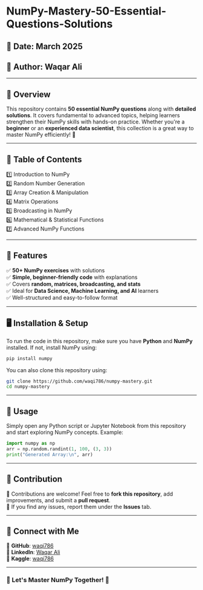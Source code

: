 # NumPy-Mastery-50-Essential-Questions-Solutions

## 📅 Date: March 2025  
## 👤 Author: Waqar Ali  

---

## 📝 Overview

This repository contains **50 essential NumPy questions** along with **detailed solutions**. It covers fundamental to advanced topics, helping learners strengthen their NumPy skills with hands-on practice. Whether you're a **beginner** or an **experienced data scientist**, this collection is a great way to master NumPy efficiently! 🚀

---

## 📂 Table of Contents

1️⃣ Introduction to NumPy  
2️⃣ Random Number Generation  
3️⃣ Array Creation & Manipulation  
4️⃣ Matrix Operations  
5️⃣ Broadcasting in NumPy  
6️⃣ Mathematical & Statistical Functions  
7️⃣ Advanced NumPy Functions  
 

---

## 📌 Features
✅ **50+ NumPy exercises** with solutions  
✅ **Simple, beginner-friendly code** with explanations  
✅ Covers **random, matrices, broadcasting, and stats**  
✅ Ideal for **Data Science, Machine Learning, and AI** learners  
✅ Well-structured and easy-to-follow format  

---

## 🖥️ Installation & Setup

To run the code in this repository, make sure you have **Python** and **NumPy** installed. If not, install NumPy using:

```bash
pip install numpy
```

You can also clone this repository using:

```bash
git clone https://github.com/waqi786/numpy-mastery.git
cd numpy-mastery
```

---

## 📜 Usage

Simply open any Python script or Jupyter Notebook from this repository and start exploring NumPy concepts. Example:

```python
import numpy as np
arr = np.random.randint(1, 100, (3, 3))
print("Generated Array:\n", arr)
```

---

## 📌 Contribution

🔹 Contributions are welcome! Feel free to **fork this repository**, add improvements, and submit a **pull request**.  
🔹 If you find any issues, report them under the **Issues** tab.  

---


## 🔗 Connect with Me
📌 **GitHub**: [waqi786](https://github.com/waqi786)  
📌 **LinkedIn**: [Waqar Ali](https://www.linkedin.com/in/waqar-ali)  
📌 **Kaggle**: [waqi786](https://www.kaggle.com/waqi786)  

---

### 📢 Let's Master NumPy Together! 🚀

